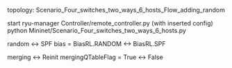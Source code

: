 topology: Scenario_Four_switches_two_ways_6_hosts_Flow_adding_random

start
ryu-manager Controller/remote_controller.py
(with inserted config)
python Mininet/Scenario_Four_switches_two_ways_6_hosts.py

random <-> SPF
bias = BiasRL.RANDOM <-> BiasRL.SPF

merging <-> Reinit
mergingQTableFlag = True <-> False
